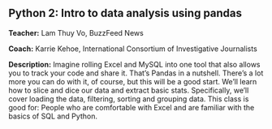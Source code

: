 ## Python 2: Intro to data analysis using pandas
**Teacher:** Lam Thuy Vo, BuzzFeed News

**Coach:** Karrie Kehoe, International Consortium of Investigative Journalists

**Description:** Imagine rolling Excel and MySQL into one tool that also allows you to track your code and share it. That’s Pandas in a nutshell. There’s a lot more you can do with it, of course, but this will be a good start. We’ll learn how to slice and dice our data and extract basic stats. Specifically, we’ll cover loading the data, filtering, sorting and grouping data. This class is good for: People who are comfortable with Excel and are familiar with the basics of SQL and Python.
